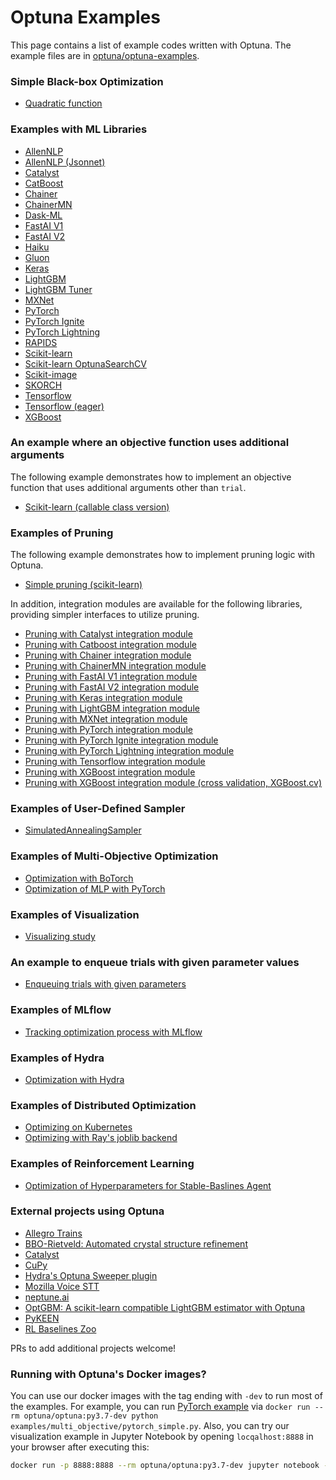 Optuna Examples
================

This page contains a list of example codes written with Optuna. The example files are in [optuna/optuna-examples](https://github.com/optuna/optuna-examples/).

### Simple Black-box Optimization

* [Quadratic function](./quadratic_simple.py)

### Examples with ML Libraries

* [AllenNLP](https://github.com/optuna/optuna-examples/blob/main/allennlp/allennlp_simple.py)
* [AllenNLP (Jsonnet)](https://github.com/optuna/optuna-examples/blob/main/allennlp/allennlp_jsonnet.py)
* [Catalyst](https://github.com/optuna/optuna-examples/blob/main/pytorch/catalyst_simple.py)
* [CatBoost](https://github.com/optuna/optuna-examples/blob/main/catboost/catboost_simple.py)
* [Chainer](https://github.com/optuna/optuna-examples/blob/main/chainer/chainer_simple.py)
* [ChainerMN](https://github.com/optuna/optuna-examples/blob/main/chainer/chainermn_simple.py)
* [Dask-ML](https://github.com/optuna/optuna-examples/blob/main/dask_ml/dask_ml_simple.py)
* [FastAI V1](https://github.com/optuna/optuna-examples/blob/main/fastai/fastaiv1_simple.py)
* [FastAI V2](https://github.com/optuna/optuna-examples/blob/main/fastai/fastaiv2_simple.py)
* [Haiku](https://github.com/optuna/optuna-examples/blob/main/haiku/haiku_simple.py)
* [Gluon](https://github.com/optuna/optuna-examples/blob/main/mxnet/gluon_simple.py)
* [Keras](https://github.com/optuna/optuna-examples/blob/main/keras/keras_simple.py)
* [LightGBM](https://github.com/optuna/optuna-examples/blob/main/lightgbm/lightgbm_simple.py)
* [LightGBM Tuner](https://github.com/optuna/optuna-examples/blob/main/lightgbm/lightgbm_tuner_simple.py)
* [MXNet](https://github.com/optuna/optuna-examples/blob/main/mxnet/mxnet_simple.py)
* [PyTorch](https://github.com/optuna/optuna-examples/blob/main/pytorch/pytorch_simple.py)
* [PyTorch Ignite](https://github.com/optuna/optuna-examples/blob/main/pytorch/pytorch_ignite_simple.py)
* [PyTorch Lightning](https://github.com/optuna/optuna-examples/blob/main/pytorch/pytorch_lightning_simple.py)
* [RAPIDS](https://github.com/optuna/optuna-examples/blob/main/rapids_simple.py)
* [Scikit-learn](https://github.com/optuna/optuna-examples/blob/main/sklearn/sklearn_simple.py)
* [Scikit-learn OptunaSearchCV](https://github.com/optuna/optuna-examples/blob/main/sklearn/sklearn_optuna_search_cv_simple.py)
* [Scikit-image](https://github.com/optuna/optuna-examples/blob/main/skimage/skimage_lbp_simple.py)
* [SKORCH](https://github.com/optuna/optuna-examples/blob/main/pytorch/skorch_simple.py)
* [Tensorflow](https://github.com/optuna/optuna-examples/blob/main/tensorflow/tensorflow_estimator_simple.py)
* [Tensorflow (eager)](https://github.com/optuna/optuna-examples/blob/main/tensorflow/tensorflow_eager_simple.py)
* [XGBoost](https://github.com/optuna/optuna-examples/blob/main/xgboost/xgboost_simple.py)

### An example where an objective function uses additional arguments

The following example demonstrates how to implement an objective function that uses additional arguments other than `trial`.
* [Scikit-learn (callable class version)](https://github.com/optuna/optuna-examples/tree/main/sklearn/sklearn_additional_args.py)

### Examples of Pruning

The following example demonstrates how to implement pruning logic with Optuna.

* [Simple pruning (scikit-learn)](./simple_pruning.py)

In addition, integration modules are available for the following libraries, providing simpler interfaces to utilize pruning.

* [Pruning with Catalyst integration module](https://github.com/optuna/optuna-examples/blob/main/pytorch/catalyst_simple.py)
* [Pruning with Catboost integration module](https://github.com/optuna/optuna-examples/blob/main/catboost/catboost_simple.py)
* [Pruning with Chainer integration module](https://github.com/optuna/optuna-examples/blob/main/chainer/chainer_integration.py)
* [Pruning with ChainerMN integration module](https://github.com/optuna/optuna-examples/blob/main/chainer/chainermn_integration.py)
* [Pruning with FastAI V1 integration module](https://github.com/optuna/optuna-examples/blob/main/fastai/fastaiv1_simple.py)
* [Pruning with FastAI V2 integration module](https://github.com/optuna/optuna-examples/blob/main/fastai/fastaiv2_simple.py)
* [Pruning with Keras integration module](https://github.com/optuna/optuna-examples/blob/main/keras/keras_integration.py)
* [Pruning with LightGBM integration module](https://github.com/optuna/optuna-examples/blob/main/lightgbm/lightgbm_integration.py)
* [Pruning with MXNet integration module](https://github.com/optuna/optuna-examples/blob/main/mxnet/mxnet_integration.py)
* [Pruning with PyTorch integration module](https://github.com/optuna/optuna-examples/blob/main/pytorch/pytorch_simple.py)
* [Pruning with PyTorch Ignite integration module](https://github.com/optuna/optuna-examples/blob/main/pytorch/pytorch_ignite_simple.py)
* [Pruning with PyTorch Lightning integration module](https://github.com/optuna/optuna-examples/blob/main/pytorch/pytorch_lightning_simple.py)
* [Pruning with Tensorflow integration module](https://github.com/optuna/optuna-examples/blob/main/tensorflow/tensorflow_estimator_integration.py)
* [Pruning with XGBoost integration module](https://github.com/optuna/optuna-examples/blob/main/xgboost/xgboost_integration.py)
* [Pruning with XGBoost integration module (cross validation, XGBoost.cv)](https://github.com/optuna/optuna-examples/blob/main/xgboost/xgboost_cv_integration.py)

### Examples of User-Defined Sampler

* [SimulatedAnnealingSampler](./samplers/simulated_annealing_sampler.py)

### Examples of Multi-Objective Optimization

* [Optimization with BoTorch](./multi_objective/botorch_simple.py)
* [Optimization of MLP with PyTorch](./multi_objective/pytorch_simple.py)

### Examples of Visualization

* [Visualizing study](https://colab.research.google.com/github/optuna/optuna/blob/master/examples/visualization/plot_study.ipynb)

### An example to enqueue trials with given parameter values

* [Enqueuing trials with given parameters](./enqueue_trial.py)

### Examples of MLflow

* [Tracking optimization process with MLflow](https://github.com/optuna/optuna-examples/blob/main/mlflow/keras_mlflow.py)

### Examples of Hydra

* [Optimization with Hydra](https://github.com/optuna/optuna-examples/blob/main/hydra/simple.py)

### Examples of Distributed Optimization

* [Optimizing on Kubernetes](https://github.com/optuna/optuna-examples/blob/main/kubernetes/README.md)
* [Optimizing with Ray's joblib backend](https://github.com/optuna/optuna-examples/blob/main/ray/ray_joblib.py)

### Examples of Reinforcement Learning

* [Optimization of Hyperparameters for Stable-Baslines Agent](https://github.com/optuna/optuna-examples/blob/main/rl/sb3_simple.py)

### External projects using Optuna

* [Allegro Trains](https://github.com/allegroai/trains)
* [BBO-Rietveld: Automated crystal structure refinement](https://github.com/quantumbeam/BBO-Rietveld)
* [Catalyst](https://github.com/catalyst-team/catalyst)
* [CuPy](https://github.com/cupy/cupy)
* [Hydra's Optuna Sweeper plugin](https://hydra.cc/docs/next/plugins/optuna_sweeper/)
* [Mozilla Voice STT](https://github.com/mozilla/DeepSpeech)
* [neptune.ai](https://neptune.ai)
* [OptGBM: A scikit-learn compatible LightGBM estimator with Optuna](https://github.com/Y-oHr-N/OptGBM)
* [PyKEEN](https://github.com/pykeen/pykeen)
* [RL Baselines Zoo](https://github.com/DLR-RM/rl-baselines3-zoo)

PRs to add additional projects welcome!

### Running with Optuna's Docker images?
You can use our docker images with the tag ending with `-dev` to run most of the examples.
For example, you can run [PyTorch example](./multi_objective/pytorch_simple.py) via `docker run --rm optuna/optuna:py3.7-dev python examples/multi_objective/pytorch_simple.py`.
Also, you can try our visualization example in Jupyter Notebook by opening `locqalhost:8888` in your browser after executing this:

```bash
docker run -p 8888:8888 --rm optuna/optuna:py3.7-dev jupyter notebook --allow-root --no-browser --port 8888 --ip 0.0.0.0 --NotebookApp.token='' --NotebookApp.password=''
```
